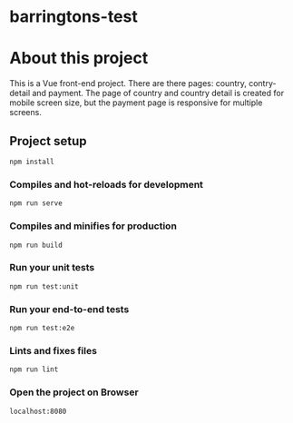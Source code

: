 # barringtons-test

# About this project
This is a Vue front-end project.
There are there pages: country, contry-detail and payment.
The page of country and country detail is created for mobile screen size, but the payment page is responsive for multiple screens.

## Project setup
```
npm install
```

### Compiles and hot-reloads for development
```
npm run serve
```

### Compiles and minifies for production
```
npm run build
```

### Run your unit tests
```
npm run test:unit
```

### Run your end-to-end tests
```
npm run test:e2e
```

### Lints and fixes files
```
npm run lint
```

### Open the project on Browser
```
localhost:8080
```
